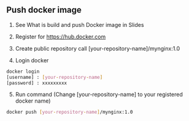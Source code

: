 ## Push docker image

1. See What is build and push Docker image in Slides

2. Register for https://hub.docker.com

3. Create public repository call [your-repository-name]/mynginx:1.0

4. Login docker 
```bash
docker login
[username] : [your-repository-name]
[password] : xxxxxxxxx
```

5. Run command (Change [your-repository-name] to your registered docker name)
```bash
docker push [your-repository-name]/mynginx:1.0
```